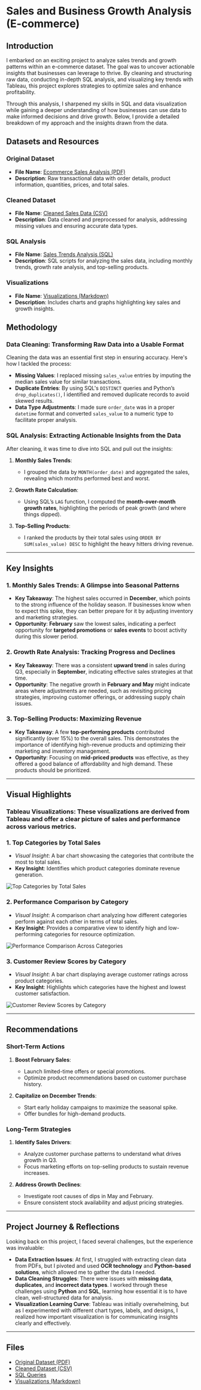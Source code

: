 # Sales and Business Growth Analysis (E-commerce)

## Introduction

I embarked on an exciting project to analyze sales trends and growth patterns within an e-commerce dataset. The goal was to uncover actionable insights that businesses can leverage to thrive. By cleaning and structuring raw data, conducting in-depth SQL analysis, and visualizing key trends with Tableau, this project explores strategies to optimize sales and enhance profitability.

Through this analysis, I sharpened my skills in SQL and data visualization while gaining a deeper understanding of how businesses can use data to make informed decisions and drive growth. Below, I provide a detailed breakdown of my approach and the insights drawn from the data.

## Datasets and Resources

### Original Dataset
- **File Name**: [Ecommerce Sales Analysis (PDF)](https://github.com/tosin-e/tosin-e/blob/1526861241b1477ae31de728b9b589392fcb524e/ecommerce_sales_analysis.pdf)  
- **Description**: Raw transactional data with order details, product information, quantities, prices, and total sales.

### Cleaned Dataset
- **File Name**: [Cleaned Sales Data (CSV)](https://github.com/tosin-e/tosin-e/blob/main/Cleaned_Sales_Data.csv)  
- **Description**: Data cleaned and preprocessed for analysis, addressing missing values and ensuring accurate data types.

### SQL Analysis
- **File Name**: [Sales Trends Analysis (SQL)](https://github.com/tosin-e/tosin-e/blob/main/Sales_Trends_Analysis.sql)  
- **Description**: SQL scripts for analyzing the sales data, including monthly trends, growth rate analysis, and top-selling products.

### Visualizations
- **File Name**: [Visualizations (Markdown)](https://github.com/tosin-e/tosin-e/blob/main/Visualizations.md)  
- **Description**: Includes charts and graphs highlighting key sales and growth insights.

## Methodology

### Data Cleaning: Transforming Raw Data into a Usable Format

Cleaning the data was an essential first step in ensuring accuracy. Here's how I tackled the process:
- **Missing Values**: I replaced missing `sales_value` entries by imputing the median sales value for similar transactions.
- **Duplicate Entries**: By using SQL's `DISTINCT` queries and Python’s `drop_duplicates()`, I identified and removed duplicate records to avoid skewed results.
- **Data Type Adjustments**: I made sure `order_date` was in a proper `datetime` format and converted `sales_value` to a numeric type to facilitate proper analysis.

### SQL Analysis: Extracting Actionable Insights from the Data

After cleaning, it was time to dive into SQL and pull out the insights:
1. **Monthly Sales Trends**:  
   - I grouped the data by `MONTH(order_date)` and aggregated the sales, revealing which months performed best and worst.

2. **Growth Rate Calculation**:  
   - Using SQL’s `LAG` function, I computed the **month-over-month growth rates**, highlighting the periods of peak growth (and where things dipped).

3. **Top-Selling Products**:  
   - I ranked the products by their total sales using `ORDER BY SUM(sales_value) DESC` to highlight the heavy hitters driving revenue.

---

## Key Insights

### 1. Monthly Sales Trends: A Glimpse into Seasonal Patterns
- **Key Takeaway**: The highest sales occurred in **December**, which points to the strong influence of the holiday season. If businesses know when to expect this spike, they can better prepare for it by adjusting inventory and marketing strategies.
- **Opportunity**: **February** saw the lowest sales, indicating a perfect opportunity for **targeted promotions** or **sales events** to boost activity during this slower period.

### 2. Growth Rate Analysis: Tracking Progress and Declines
- **Key Takeaway**: There was a consistent **upward trend** in sales during Q3, especially in **September**, indicating effective sales strategies at that time.
- **Opportunity**: The negative growth in **February and May** might indicate areas where adjustments are needed, such as revisiting pricing strategies, improving customer offerings, or addressing supply chain issues.

### 3. Top-Selling Products: Maximizing Revenue
- **Key Takeaway**: A few **top-performing products** contributed significantly (over 15%) to the overall sales. This demonstrates the importance of identifying high-revenue products and optimizing their marketing and inventory management.
- **Opportunity**: Focusing on **mid-priced products** was effective, as they offered a good balance of affordability and high demand. These products should be prioritized.

---

## Visual Highlights

### **Tableau Visualizations**: These visualizations are derived from Tableau and offer a clear picture of sales and performance across various metrics.

### 1. **Top Categories by Total Sales**
   - *Visual Insight*: A bar chart showcasing the categories that contribute the most to total sales.
   - **Key Insight**: Identifies which product categories dominate revenue generation.

   ![Top Categories by Total Sales](https://github.com/tosin-e/tosin-e/blob/main/Top%20Categories%20of%20the%20most%20Total%20Sales.png)

### 2. **Performance Comparison by Category**
   - *Visual Insight*: A comparison chart analyzing how different categories perform against each other in terms of total sales.
   - **Key Insight**: Provides a comparative view to identify high and low-performing categories for resource optimization.

   ![Performance Comparison Across Categories](https://github.com/tosin-e/tosin-e/blob/main/Peformance%20Comparison%20Across%20Total%20Sales.png)

### 3. **Customer Review Scores by Category**
   - *Visual Insight*: A bar chart displaying average customer ratings across product categories.
   - **Key Insight**: Highlights which categories have the highest and lowest customer satisfaction.

   ![Customer Review Scores by Category](https://github.com/tosin-e/tosin-e/blob/main/Review%20Scores%20across%20Categories.png)

---

## Recommendations

### Short-Term Actions
1. **Boost February Sales**:
   - Launch limited-time offers or special promotions.
   - Optimize product recommendations based on customer purchase history.

2. **Capitalize on December Trends**:
   - Start early holiday campaigns to maximize the seasonal spike.
   - Offer bundles for high-demand products.

### Long-Term Strategies
1. **Identify Sales Drivers**:
   - Analyze customer purchase patterns to understand what drives growth in Q3.
   - Focus marketing efforts on top-selling products to sustain revenue increases.

2. **Address Growth Declines**:
   - Investigate root causes of dips in May and February.
   - Ensure consistent stock availability and adjust pricing strategies.

---

## Project Journey & Reflections

Looking back on this project, I faced several challenges, but the experience was invaluable:

- **Data Extraction Issues**: At first, I struggled with extracting clean data from PDFs, but I pivoted and used **OCR technology** and **Python-based solutions**, which allowed me to gather the data I needed.
- **Data Cleaning Struggles**: There were issues with **missing data**, **duplicates**, and **incorrect data types**. I worked through these challenges using **Python** and **SQL**, learning how essential it is to have clean, well-structured data for analysis.
- **Visualization Learning Curve**: Tableau was initially overwhelming, but as I experimented with different chart types, labels, and designs, I realized how important visualization is for communicating insights clearly and effectively.

---

## Files

- [Original Dataset (PDF)](https://github.com/tosin-e/tosin-e/blob/1526861241b1477ae31de728b9b589392fcb524e/ecommerce_sales_analysis.pdf)
- [Cleaned Dataset (CSV)](https://github.com/tosin-e/tosin-e/blob/main/Cleaned_Sales_Data.csv)
- [SQL Queries](https://github.com/tosin-e/tosin-e/blob/main/Sales_Trends_Analysis.sql)
- [Visualizations (Markdown)](https://github.com/tosin-e/tosin-e/blob/main/Visualizations.md)
